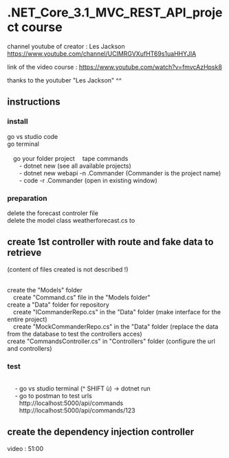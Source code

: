 # .NET_Core_3.1_MVC_REST_API_project course

channel youtube of creator : Les Jackson https://www.youtube.com/channel/UCIMRGVXufHT69s1uaHHYJIA

link of the video course : https://www.youtube.com/watch?v=fmvcAzHpsk8

thanks to the youtuber "Les Jackson" ^^


## instructions

### install

go vs studio code
<br/>go terminal
<br/><br/>&emsp;go your folder project
&emsp;tape commands
<br/>&emsp;&emsp;- dotnet new (see all available projects)
<br/>&emsp;&emsp;- dotnet new webapi -n .Commander (Commander is the  project name)
<br/>&emsp;&emsp;- code -r .Commander (open in existing window)

### preparation
delete the forecast controler file
<br/>delete the model class weatherforecast.cs to

## create 1st controller with route and fake data to retrieve

(content of files created is not described !)

<br/>create the "Models" folder
<br/>&emsp;create "Command.cs" file in the "Models folder" 
<br/>create a "Data" folder for repository
<br/>&emsp;create "ICommanderRepo.cs" in the "Data" folder (make interface for the entire project)
<br/>&emsp;create "MockCommanderRepo.cs" in the "Data" folder (replace the data from the database to test the controllers acces)
<br/> create "CommandsController.cs" in "Controllers" folder (configure the url and controllers)

### test
<br/>&emsp; - go vs studio terminal (^ SHIFT ù) -> dotnet run
<br/>&emsp; - go to postman to test urls
<br/>&emsp;&emsp;http://localhost:5000/api/commands
<br/>&emsp;&emsp;http://localhost:5000/api/commands/123

## create the dependency injection controller

video : 51:00










